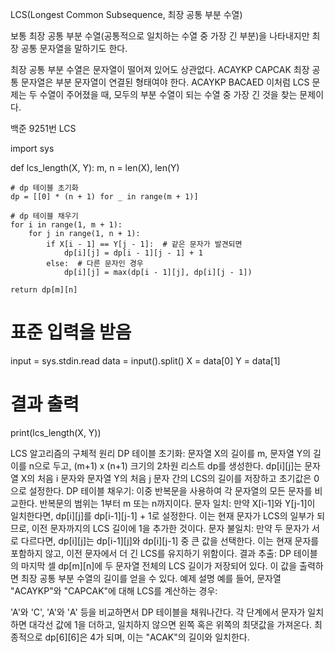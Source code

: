 LCS(Longest Common Subsequence, 최장 공통 부분 수열)

보통 최장 공통 부분 수열(공통적으로 일치하는 수열 중 가장 긴 부분)을 나타내지만 최장 공통 문자열을 말하기도 한다.

최장 공통 부분 수열은 문자열이 떨어져 있어도 상관없다. ACAYKP CAPCAK
최장 공통 문자열은 부분 문자열이 연결된 형태여야 한다. ACAYKP BACAED
이처럼 LCS 문제는 두 수열이 주어졌을 때, 모두의 부분 수열이 되는 수열 중 가장 긴 것을 찾는 문제이다.

 

백준 9251번 LCS

import sys

def lcs_length(X, Y):
    m, n = len(X), len(Y)
    
    # dp 테이블 초기화
    dp = [[0] * (n + 1) for _ in range(m + 1)]
    
    # dp 테이블 채우기
    for i in range(1, m + 1):
        for j in range(1, n + 1):
            if X[i - 1] == Y[j - 1]:  # 같은 문자가 발견되면
                dp[i][j] = dp[i - 1][j - 1] + 1
            else:  # 다른 문자인 경우
                dp[i][j] = max(dp[i - 1][j], dp[i][j - 1])
    
    return dp[m][n]

# 표준 입력을 받음
input = sys.stdin.read
data = input().split()
X = data[0]
Y = data[1]

# 결과 출력
print(lcs_length(X, Y))
 

LCS 알고리즘의 구체적 원리
DP 테이블 초기화: 문자열 X의 길이를 m, 문자열 Y의 길이를 n으로 두고, (m+1) x (n+1) 크기의 2차원 리스트 dp를 생성한다. dp[i][j]는 문자열 X의 처음 i 문자와 문자열 Y의 처음 j 문자 간의 LCS의 길이를 저장하고 초기값은 0으로 설정한다.
DP 테이블 채우기: 이중 반복문을 사용하여 각 문자열의 모든 문자를 비교한다. 반복문의 범위는 1부터 m 또는 n까지이다.
문자 일치: 만약 X[i-1]와 Y[j-1]이 일치한다면, dp[i][j]를 dp[i-1][j-1] + 1로 설정한다. 이는 현재 문자가 LCS의 일부가 되므로, 이전 문자까지의 LCS 길이에 1을 추가한 것이다.
문자 불일치: 만약 두 문자가 서로 다르다면, dp[i][j]는 dp[i-1][j]와 dp[i][j-1] 중 큰 값을 선택한다. 이는 현재 문자를 포함하지 않고, 이전 문자에서 더 긴 LCS를 유지하기 위함이다.
결과 추출: DP 테이블의 마지막 셀 dp[m][n]에 두 문자열 전체의 LCS 길이가 저장되어 있다. 이 값을 출력하면 최장 공통 부분 수열의 길이를 얻을 수 있다.
예제 설명
예를 들어, 문자열 "ACAYKP"와 "CAPCAK"에 대해 LCS를 계산하는 경우:

'A'와 'C', 'A'와 'A' 등을 비교하면서 DP 테이블을 채워나간다.
각 단계에서 문자가 일치하면 대각선 값에 1을 더하고, 일치하지 않으면 왼쪽 혹은 위쪽의 최댓값을 가져온다.
최종적으로 dp[6][6]은 4가 되며, 이는 "ACAK"의 길이와 일치한다.
